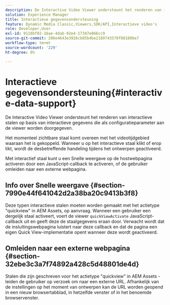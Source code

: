 ```yaml
---
description: De Interactive Video Viewer ondersteunt het renderen van interactieve stalen op basis van interactieve gegevens die als configuratieparameter aan de viewer worden doorgegeven.
solution: Experience Manager
title: Interactieve gegevensondersteuning
feature: Dynamic Media Classic,Viewers,SDK/API,Interactieve video's
role: Developer,User
exl-id: 9118bf02-16ae-4dab-92e4-17347e866cc9
source-git-commit: 206e4643e3926cb85b4be2189743578f88180be7
workflow-type: tm+mt
source-wordcount: '229'
ht-degree: 0%

---
```


# Interactieve gegevensondersteuning{#interactive-data-support}

De Interactive Video Viewer ondersteunt het renderen van interactieve stalen op basis van interactieve gegevens die als configuratieparameter aan de viewer worden doorgegeven.

Het momenteel zichtbare staal komt overeen met het videotijdgebied waaraan het is gekoppeld. Wanneer u op het interactieve staal klikt of erop tikt, wordt de desbetreffende handeling tijdens het ontwerpen geactiveerd.

Met interactief staal kunt u een Snelle weergave op de hostwebpagina activeren door een JavaScript-callback te activeren, of de gebruiker omleiden naar een externe webpagina.

## Info over Snelle weergave {#section-7990e44f641042d2a38ba20c9413b3f8}

Deze typen interactieve stalen moeten worden gemaakt met het actietype &quot;quickview&quot; in AEM Assets, op aanvraag. Wanneer een gebruiker een dergelijk staal activeert, voert de viewer `quickViewActivate` JavaScript-callback uit en geeft deze de staalgegevens eraan door. Verwacht wordt dat de insluitingswebpagina luistert naar deze callback en dat de pagina een eigen Quick View-implementatie opent wanneer deze wordt geactiveerd.

## Omleiden naar een externe webpagina {#section-32ebe3c3a7f74892a428c5d48801de4d}

Stalen die zijn geschreven voor het actietype &quot;quickview&quot; in AEM Assets - leiden de gebruiker op verzoek om naar een externe URL. Afhankelijk van de instellingen op het moment van ontwerpen kan de URL worden geopend in een nieuw browsertabblad, in hetzelfde venster of in het benoemde browservenster.
